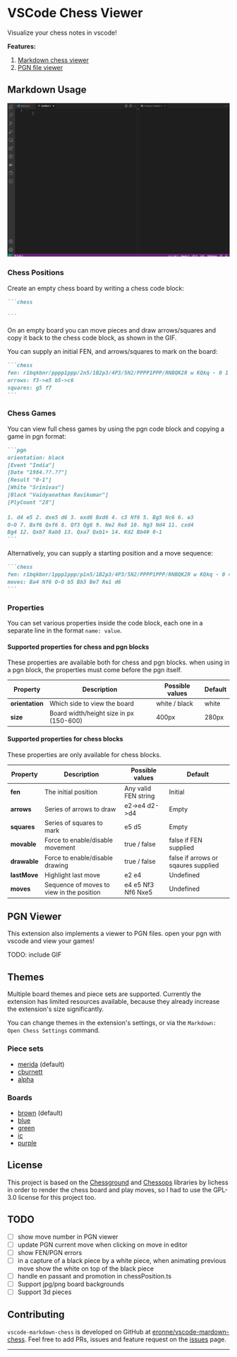# VSCode Chess Viewer

Visualize your chess notes in vscode!

**Features:**

1. [Markdown chess viewer](#markdown-usage)
2. [PGN file viewer](#pgn-viewer)

## Markdown Usage

![vscode-markdown-chess demo](./images/demo.gif)

### Chess Positions

Create an empty chess board by writing a chess code block:

````markdown
```chess

```
````

On an empty board you can move pieces and draw arrows/squares and copy it back to the chess code block, as shown in the GIF.

You can supply an initial FEN, and arrows/squares to mark on the board:

````markdown
```chess
fen: r1bqkbnr/pppp1ppp/2n5/1B2p3/4P3/5N2/PPPP1PPP/RNBQK2R w KQkq - 0 1
arrows: f3->e5 b5->c6
squares: g5 f7
```
````

### Chess Games

You can view full chess games by using the pgn code block and copying a game in pgn format:

````markdown
```pgn
orientation: black
[Event "India"]
[Date "1984.??.??"]
[Result "0-1"]
[White "Srinivas"]
[Black "Vaidyanathan Ravikumar"]
[PlyCount "28"]

1. d4 e5 2. dxe5 d6 3. exd6 Bxd6 4. c3 Nf6 5. Bg5 Nc6 6. e3
O-O 7. Bxf6 Qxf6 8. Qf3 Qg6 9. Ne2 Re8 10. Ng3 Nd4 11. cxd4
Bg4 12. Qxb7 Rab8 13. Qxa7 Qxb1+ 14. Kd2 Bb4# 0-1
```
````

Alternatively, you can supply a starting position and a move sequence:

````markdown
```chess
fen: r1bqkbnr/1ppp1ppp/p1n5/1B2p3/4P3/5N2/PPPP1PPP/RNBQK2R w KQkq - 0 4
moves: Ba4 Nf6 O-O b5 Bb3 Be7 Re1 d6
```
````

### Properties

You can set various properties inside the code block, each one in a separate line in the format `name: value`.

#### Supported properties for chess and pgn blocks

These properties are available both for chess and pgn blocks. when using in a pgn block, the properties must come before the pgn itself.

| **Property**    | **Description**                         | **Possible values** | **Default** |
| --------------- | --------------------------------------- | ------------------- | ----------- |
| **orientation** | Which side to view the board            | white / black       | white       |
| **size**        | Board width/height size in px (150-600) | 400px               | 280px       |

#### Supported properties for chess blocks

These properties are only available for chess blocks.

| **Property** | **Description**                           | **Possible values**  | **Default**                         |
| ------------ | ----------------------------------------- | -------------------- | ----------------------------------- |
| **fen**      | The initial position                      | Any valid FEN string | Initial                             |
| **arrows**   | Series of arrows to draw                  | e2->e4 d2->d4        | Empty                               |
| **squares**  | Series of squares to mark                 | e5 d5                | Empty                               |
| **movable**  | Force to enable/disable movement          | true / false         | false if FEN supplied               |
| **drawable** | Force to enable/disable drawing           | true / false         | false if arrows or sqaures supplied |
| **lastMove** | Highlight last move                       | e2 e4                | Undefined                           |
| **moves**    | Sequence of moves to view in the position | e4 e5 Nf3 Nf6 Nxe5   | Undefined                           |

## PGN Viewer

This extension also implements a viewer to PGN files. open your pgn with vscode and view your games!

TODO: include GIF

## Themes

Multiple board themes and piece sets are supported. Currently the extension has limited resources available, because they already increase the extension's size significantly.

You can change themes in the extension's settings, or via the `Markdown: Open Chess Settings` command.

### Piece sets

- [merida](https://github.com/lichess-org/lila/blob/master/public/piece/merida/bK.svg) (default)
- [cburnett](https://github.com/lichess-org/lila/blob/master/public/piece/cburnett/bK.svg)
- [alpha](https://github.com/lichess-org/lila/blob/master/public/piece/alpha/bK.svg)

### Boards

- [brown](https://github.com/lichess-org/lila/blob/master/public/images/board/svg/brown.svg) (default)
- [blue](https://github.com/lichess-org/lila/blob/master/public/images/board/svg/blue.svg)
- [green](https://github.com/lichess-org/lila/blob/master/public/images/board/svg/green.svg)
- [ic](https://github.com/lichess-org/lila/blob/master/public/images/board/svg/ic.svg)
- [purple](https://github.com/lichess-org/lila/blob/master/public/images/board/svg/purple.svg)

## License

This project is based on the [Chessground](https://github.com/lichess-org/chessground) and [Chessops](https://github.com/niklasf/chessops) libraries by lichess in order to render the chess board and play moves, so I had to use the GPL-3.0 license for this project too.

## TODO

- [ ] show move number in PGN viewer
- [ ] update PGN current move when clicking on move in editor
- [ ] show FEN/PGN errors
- [ ] in a capture of a black piece by a white piece, when animating previous move show the white on top of the black piece
- [ ] handle en passant and promotion in chessPosition.ts
- [ ] Support jpg/png board backgrounds
- [ ] Support 3d pieces

## Contributing

`vscode-markdown-chess` is developed on GitHub at [eronne/vscode-mardown-chess](https://github.com/eronnen/vscode-markdown-chess). Feel free to add PRs, issues and feature request on the [issues](https://github.com/eronnen/vscode-markdown-chess/issues) page.

---
